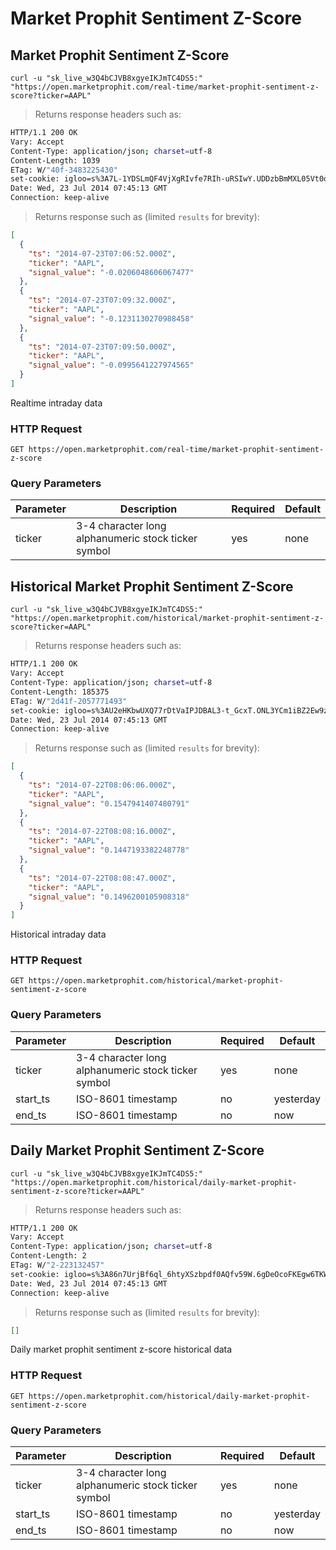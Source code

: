 
# Market Prophit Sentiment Z-Score


## Market Prophit Sentiment Z-Score

```shell
curl -u "sk_live_w3Q4bCJVB8xgyeIKJmTC4DS5:" "https://open.marketprophit.com/real-time/market-prophit-sentiment-z-score?ticker=AAPL"
```

> Returns response headers such as:

```bash
HTTP/1.1 200 OK
Vary: Accept
Content-Type: application/json; charset=utf-8
Content-Length: 1039
ETag: W/"40f-3483225430"
set-cookie: igloo=s%3A7L-1YDSLmQF4VjXgRIvfe7RIh-uRSIwY.UDDzbBmMXL05Vt0dJEjbbuaBgKfg9EF2OM6powZMjgE; Path=/; Expires=Thu, 24 Jul 2014 07:45:13 GMT; HttpOnly
Date: Wed, 23 Jul 2014 07:45:13 GMT
Connection: keep-alive


```

> Returns response such as (limited `results` for brevity):

```json
[
  {
    "ts": "2014-07-23T07:06:52.000Z",
    "ticker": "AAPL",
    "signal_value": "-0.0206048606067477"
  },
  {
    "ts": "2014-07-23T07:09:32.000Z",
    "ticker": "AAPL",
    "signal_value": "-0.1231130270988458"
  },
  {
    "ts": "2014-07-23T07:09:50.000Z",
    "ticker": "AAPL",
    "signal_value": "-0.0995641227974565"
  }
]
```

Realtime intraday data

### HTTP Request

`GET https://open.marketprophit.com/real-time/market-prophit-sentiment-z-score`

### Query Parameters

Parameter | Description | Required | Default
--------- | ----------- | -------- | -------
ticker | 3-4 character long alphanumeric stock ticker symbol | yes | none



## Historical Market Prophit Sentiment Z-Score

```shell
curl -u "sk_live_w3Q4bCJVB8xgyeIKJmTC4DS5:" "https://open.marketprophit.com/historical/market-prophit-sentiment-z-score?ticker=AAPL"
```

> Returns response headers such as:

```bash
HTTP/1.1 200 OK
Vary: Accept
Content-Type: application/json; charset=utf-8
Content-Length: 185375
ETag: W/"2d41f-2057771493"
set-cookie: igloo=s%3AU2eHKbwUXQ77rDtVaIPJDBAL3-t_GcxT.ONL3YCm1iBZ2Ew9zLdmMtmsZvzdaZ6uBlRYqcKlCYxc; Path=/; Expires=Thu, 24 Jul 2014 07:45:13 GMT; HttpOnly
Date: Wed, 23 Jul 2014 07:45:13 GMT
Connection: keep-alive


```

> Returns response such as (limited `results` for brevity):

```json
[
  {
    "ts": "2014-07-22T08:06:06.000Z",
    "ticker": "AAPL",
    "signal_value": "0.1547941407480791"
  },
  {
    "ts": "2014-07-22T08:08:16.000Z",
    "ticker": "AAPL",
    "signal_value": "0.1447193382248778"
  },
  {
    "ts": "2014-07-22T08:08:47.000Z",
    "ticker": "AAPL",
    "signal_value": "0.1496200105908318"
  }
]
```

Historical intraday data

### HTTP Request

`GET https://open.marketprophit.com/historical/market-prophit-sentiment-z-score`

### Query Parameters

Parameter | Description | Required | Default
--------- | ----------- | -------- | -------
ticker | 3-4 character long alphanumeric stock ticker symbol | yes | none
start_ts | ISO-8601 timestamp | no | yesterday
end_ts | ISO-8601 timestamp | no | now


## Daily Market Prophit Sentiment Z-Score

```shell
curl -u "sk_live_w3Q4bCJVB8xgyeIKJmTC4DS5:" "https://open.marketprophit.com/historical/daily-market-prophit-sentiment-z-score?ticker=AAPL"
```

> Returns response headers such as:

```bash
HTTP/1.1 200 OK
Vary: Accept
Content-Type: application/json; charset=utf-8
Content-Length: 2
ETag: W/"2-223132457"
set-cookie: igloo=s%3A86n7UrjBf6ql_6htyXSzbpdf0AQfv59W.6gDeOcoFKEgw6TKWC2thRooRiQZRw59a7Cd4%2FtQcd2s; Path=/; Expires=Thu, 24 Jul 2014 07:45:13 GMT; HttpOnly
Date: Wed, 23 Jul 2014 07:45:13 GMT
Connection: keep-alive


```

> Returns response such as (limited `results` for brevity):

```json
[]
```

Daily market prophit sentiment z-score historical data

### HTTP Request

`GET https://open.marketprophit.com/historical/daily-market-prophit-sentiment-z-score`

### Query Parameters

Parameter | Description | Required | Default
--------- | ----------- | -------- | -------
ticker | 3-4 character long alphanumeric stock ticker symbol | yes | none
start_ts | ISO-8601 timestamp | no | yesterday
end_ts | ISO-8601 timestamp | no | now
